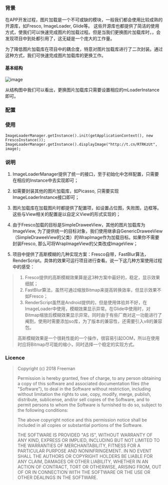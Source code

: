 ### 背景

在APP开发过程，图片加载是一个不可或缺的模块，一般我们都会使用比较成熟的开源库，如Fresco, ImageLoader, Glide等。 这些开源库也都提供了简洁的使用方式，使我们可以快速完成图片的加载过程。但是当我们更换图片加载库时，，会发现项目中到处都引用了，这无疑是一个庞大的工作量。

为了降低图片加载库在项目中的耦合度，特意对图片加载库进行了二次封装。通过这种方式，我们可快速完成图片加载库的更换工作。

#### 基本结构

![image](http://od186sz8s.bkt.clouddn.com/ImageLoaderManager.png)

从结构图中我们可以看出，更换图片加载库只需要设置相应的mLoaderInstance即可。

### 配置

### 使用

    ImageLoaderManager.getInstance().init(getApplicationContext(), new FrescoInstance());
    ImageLoaderManager.getInstance().displayImage("http://t.cn/RTRKzUt", image);

### 说明

1. ImageLoaderManager提供了统一的接口，至于初始化中怎样配置，只需要在相应的Instance中去实现即可；

2. 如需要封装其他的图片加载库，如Picasso, 只需要实现ImageLoaderInstance接口即可；

3. 图片加载库在加载图片时都提供了配置项，如设置占位图，失败图，边框等。这些与View相关的配置是以自定义View的形式实现的；
4. 由于Fresco加载的目标是SimpleDraweeView，其他的图片加载库为ImageView, 为了提供统一的目标对象，我们使用继承自GenericDraweeView（SimpleDraweeView的父类）的WrapImage作为加载目标。如果你不需要封装Fresco, 那么可将WrapImageView的父类改成ImageView；

5. 项目中提供了高斯模糊的几种实现方案：Fresco自带，FastBlur算法，RenderScript。具体的效果可运行项目进行查看。说一下这几种方案使用过程中的感受：
    

> 1. Fresco提供的高斯模糊效果算是这3种方案中最好的，稳定，显示效果细腻；
> 2. FastBlur算法，虽然可通过缩放Bitmap来提高转换效率，但显示效果不如Fresco；
> 3. RenderScript虽然是Android提供的，但是使用体验并不好，在ImageLoader中使用，模糊效果显示异常。在Glide中使用时，对Bitmap缩放后模糊效果显示异常。同时由于有些厂商对这一功能进行了阉割，使用时需要添加so库，为了版本的兼容性，还需要引入v8的兼容包。
> 
> 高斯模糊效果是一个很耗性能的一个操作，很容易引起OOM，所以在使用时应将Bitmap尽可能的缩小，同时选择一个稳定的实现方式。

### Licence

> Copyright (c) 2018 Freeman
>
> Permission is hereby granted, free of charge, to any person obtaining a copy
> of this software and associated documentation files (the "Software"), to deal
> in the Software without restriction, including without limitation the rights
> to use, copy, modify, merge, publish, distribute, sublicense, and/or sell
> copies of the Software, and to permit persons to whom the Software is
> furnished to do so, subject to the following conditions:
> 
> The above copyright notice and this permission notice shall be included in all
> copies or substantial portions of the Software.
> 
> THE SOFTWARE IS PROVIDED "AS IS", WITHOUT WARRANTY OF ANY KIND, EXPRESS OR
> IMPLIED, INCLUDING BUT NOT LIMITED TO THE WARRANTIES OF MERCHANTABILITY,
> FITNESS FOR A PARTICULAR PURPOSE AND NONINFRINGEMENT. IN NO EVENT SHALL THE
> AUTHORS OR COPYRIGHT HOLDERS BE LIABLE FOR ANY CLAIM, DAMAGES OR OTHER
> LIABILITY, WHETHER IN AN ACTION OF CONTRACT, TORT OR OTHERWISE, ARISING FROM,
> OUT OF OR IN CONNECTION WITH THE SOFTWARE OR THE USE OR OTHER DEALINGS IN THE
> SOFTWARE.